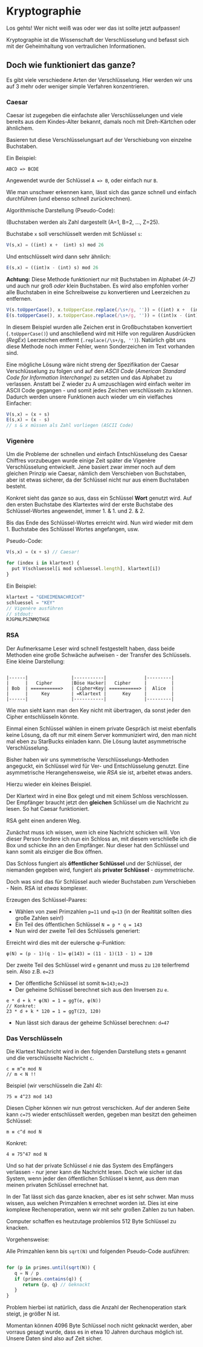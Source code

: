 # Kryptographie

Los gehts! Wer nicht weiß was oder wer das ist sollte jetzt aufpassen!

Kryptographie ist die Wissenschaft der Verschlüsselung und befasst sich mit der Geheimhaltung von vertraulichen Informationen.


## Doch wie funktioniert das ganze?

Es gibt viele verschiedene Arten der Verschlüsselung. Hier werden wir uns auf 3 mehr oder weniger simple Verfahren konzentrieren.


### Caesar

Caesar ist zugegeben die einfachste aller Verschlüsselungen und viele bereits aus dem Kindes-Alter bekannt, damals noch mit Dreh-Kärtchen oder ähnlichem.

Basieren tut diese Verschlüsselungsart auf der Verschiebung von einzelne Buchstaben.

Ein Beispiel:

`ABCD => BCDE`

Angewendet wurde der Schlüssel `A => B`, oder einfach nur `B`.

Wie man unschwer erkennen kann, lässt sich das ganze schnell und einfach durchführen (und ebenso schnell zurückrechnen).

Al­go­rith­mische Darstellung (Pseudo-Code):

(Buchstaben werden als Zahl dargestellt (A=1, B=2, ..., Z=25).

Buchstabe `x` soll verschlüsselt werden mit Schlüssel `s`:

```javascript
V(s,x) = ((int) x +  (int) s) mod 26
```

Und entschlüsselt wird dann sehr ähnlich:

```javascript
E(s,x) = ((int)x - (int) s) mod 26
```

**Achtung:** Diese Methode funktioniert _nur_ mit Buchstaben im Alphabet _(A-Z)_ und auch nur groß _oder_ klein Buchstaben. Es wird also empfohlen vorher alle Buchstaben in eine Schreibweise zu konvertieren und Leerzeichen zu entfernen.

```javascript
V(s.toUpperCase(), x.toUpperCase.replace(/\s+/g, '')) = ((int) x +  (int) s) mod 26
E(s.toUpperCase(), x.toUpperCase.replace(/\s+/g, '')) = ((int)x - (int) s) mod 26
```
In diesem Beispiel wurden alle Zeichen erst in Großbuchstaben konvertiert (`.toUpperCase()`) und anschließend wird mit Hilfe von regulären Ausdrücken (_RegEx_) Leerzeichen entfernt (`.replace(/\s+/g, '')`). Natürlich gibt uns diese Methode noch immer Fehler, wenn Sonderzeichen im Text vorhanden sind.

Eine mögliche Lösung wäre nicht streng der Spezifikation der Caesar Verschlüsselung zu folgen und auf den _ASCII Code_ (_American Standard Code for Information Interchange_) zu setzten und das Alphabet zu verlassen. Anstatt bei Z wieder zu A umzuschlagen wird einfach weiter im ASCII Code gegangen - und somit jedes Zeichen verschlüsseln zu können. Dadurch werden unsere Funktionen auch wieder um ein vielfaches Einfacher:

```javascript
V(s,x) = (x + s)
E(s,x) = (x - s)
// s & x müssen als Zahl vorliegen (ASCII Code)
```


### Vigenère

Um die Probleme der schnellen und einfach Entschlüsselung des Caesar Chiffres vorzubeugen wurde einige Zeit später die Vigenère Verschlüsselung entwickelt. Jene basiert zwar immer noch auf dem gleichen Prinzip wie Caesar, nämlich dem Verschieben von Buchstaben, aber ist etwas sicherer, da der Schlüssel nicht nur aus einem Buchstaben besteht.

Konkret sieht das ganze so aus, dass ein Schlüssel **Wort** genutzt wird. Auf den ersten Buchstabe des Klartextes wird der erste Buchstabe des Schlüssel-Wortes angewendet, immer 1. & 1. und 2. & 2.

Bis das Ende des Schlüssel-Wortes erreicht wird. Nun wird wieder mit dem 1. Buchstabe des Schlüssel Wortes angefangen, usw.

Pseudo-Code:

```javascript
V(s,x) = (x + s) // Caesar!

for (index i in klartext) {
  put V(schluessel[i mod schluessel.length], klartext[i])
}
```

Ein Beispiel:

```javascript
klartext = "GEHEIMENACHRICHT"
schluessel = "KEY"
// Vigenère ausführen
// stdout:
RJGPNLPSZNMQTHGE
```


### RSA

Der Aufmerksame Leser wird schnell festgestellt haben, dass beide Methoden eine große Schwäche aufweisen - der Transfer des Schlüssels. Eine kleine Darstellung:

```

|------|                |-----------|              |---------|
|      |   Cipher       |Böse Hacker|   Cipher     |         |
| Bob  | ===========>   | Cipher+Key| ===========> |  Alice  |
|      |     Key        | =Klartext |      Key     |         |
|------|                |-----------|              |---------|
```

Wie man sieht kann man den Key nicht mit übertragen, da sonst jeder den Cipher entschlüsseln könnte.

Einmal einen Schlüssel wählen in einem private Gespräch ist meist ebenfalls keine Lösung, da oft nur mit einem Server kommuniziert wird, den man nicht mal eben zu StarBucks einladen kann. Die Lösung lautet asymmetrische Verschlüsselung.

Bisher haben wir uns symmetrische Verschlüsselungs-Methoden angeguckt, ein Schlüssel wird für Ver- und Entschlüsselung genutzt. Eine asymmetrische Herangehensweise, wie _RSA_ sie ist, arbeitet etwas anders.

Hierzu wieder ein kleines Beispiel.

Der Klartext wird in eine Box gelegt und mit einem Schloss verschlossen. Der Empfänger braucht jetzt den **gleichen** Schlüssel um die Nachricht zu lesen. So hat Caesar funktioniert.

RSA geht einen anderen Weg.

Zunächst muss ich wissen, _wem_ ich eine Nachricht schicken will. Von dieser Person fordere ich nun ein Schloss an, mit diesem verschließe ich die Box und schicke ihn an den Empfänger. Nur dieser hat den Schlüssel und kann somit als einziger die Box öffnen.

Das Schloss fungiert als **öffentlicher Schlüssel** und der Schlüssel, der niemanden gegeben wird, fungiert als **privater Schlüssel** - _asymmetrische_.


Doch was sind das für Schlüssel auch wieder Buchstaben zum Verschieben - Nein. RSA ist _etwas_ komplexer.

Erzeugen des Schlüssel-Paares:

* Wählen von zwei Primzahlen `p=11` und `q=13` (in der Realtität sollten dies große Zahlen sein!)
* Ein Teil des öffentlichen Schlüssel `N = p * q = 143`
* Nun wird der zweite Teil des Schlüssels generiert:

Erreicht wird dies mit der eulersche  φ-Funktion:
```
φ(N) = (p - 1)(q - 1)= φ(143) = (11 - 1)(13 - 1) = 120
```

Der zweite Teil des Schlüssel wird `e` genannt und muss zu `120` teilerfremd sein. Also z.B. `e=23`

* Der öffentliche Schlüssel ist somit `N=143;e=23`
* Der geheime Schlüssel berechnet sich aus den Inversen zu `e`.

```
e * d + k * φ(N) = 1 = ggT(e, φ(N))
// Konkret:
23 * d + k * 120 = 1 = ggT(23, 120)
```

* Nun lässt sich daraus der geheime Schlüssel berechnen: `d=47`

### Das Verschlüsseln

Die Klartext Nachricht wird in den folgenden Darstellung stets `m` genannt und die verschlüsselte Nachricht `c`.

```
c ≡ m^e mod N
// m < N !!
```

Beispiel (wir verschlüsseln die Zahl 4):

```
75 ≡ 4^23 mod 143
```

Diesen Cipher können wir nun getrost verschicken. Auf der anderen Seite kann `c=75` wieder entschlüsselt werden, gegeben man besitzt den geheimen Schlüssel:

```
m ≡ c^d mod N
```

Konkret:

```
4 ≡ 75^47 mod N
```


Und so hat der private Schlüssel `d` nie das System des Empfängers verlassen - nur jener kann die Nachricht lesen. Doch wie sicher ist das System, wenn jeder den öffentlichen Schlüssel `N` kennt, aus dem man meinen privaten Schlüssel errechnet hat.

In der Tat lässt sich das ganze knacken, aber es ist sehr schwer. Man muss wissen, aus welchen Primzahlen `N` errechnet worden ist. Dies ist eine komplexe Rechenoperation, wenn wir mit sehr großen Zahlen zu tun haben.

Computer schaffen es heutzutage problemlos 512 Byte Schlüssel zu knacken.

Vorgehensweise:

Alle Primzahlen kenn bis `sqrt(N)` und folgenden Pseudo-Code ausführen:

```javascript

for (p in primes.until(sqrt(N)) {
   q = N / p
   if (primes.contains(q)) {
      return {p, q} // Geknackt
   }
}
```

Problem hierbei ist natürlich, dass die Anzahl der Rechenoperation stark steigt, je größer N ist.

Momentan können 4096 Byte Schlüssel noch nicht geknackt werden, aber vorraus gesagt wurde, dass es in etwa 10 Jahren durchaus möglich ist. Unsere Daten sind also auf Zeit sicher.

